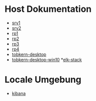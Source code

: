 Host Dokumentation
===
* [srv1](../srv1)
* [srv2](../srv2)
* [rp1](../rp1)
* [rp2](../rp2)
* [rp3](../rp3)
* [rp4](../rp4)
* [tobkern-desktop](../tobkern-desktop)
* [tobkern-desktop-win10](../tobkern-desktop-win10)
*[elk-stack](../elk-stack)

Locale Umgebung
===
* [kibana](http://elk-stack.example.com:5601)

